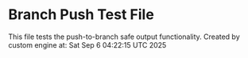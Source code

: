 # Branch Push Test File
This file tests the push-to-branch safe output functionality.
Created by custom engine at: Sat Sep  6 04:22:15 UTC 2025
